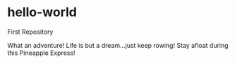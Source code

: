 # hello-world
First Repository

What an adventure!  Life is but a dream...just keep rowing!
Stay afloat during this Pineapple Express!
